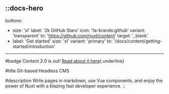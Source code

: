 ::docs-hero
---
buttons:
 - size: 'xl'
   label: '2k GitHub Stars'
   icon: 'fa-brands:github'
   variant: 'transparent'
   to: 'https://github.com/nuxt/content'
   target: '_blank'
 - label: 'Get started'
   size: 'xl'
   variant: 'primary'
   to: '/docs/content/getting-started/introduction'
---

#badge
Content 2.0 is out! [Read about it here](https://github.com/nuxt/content){.underline}

#title
Git-based Headless CMS

#description
Write pages in markdown, use Vue components, and enjoy the power of Nuxt with a blazing fast developer experience.
::
